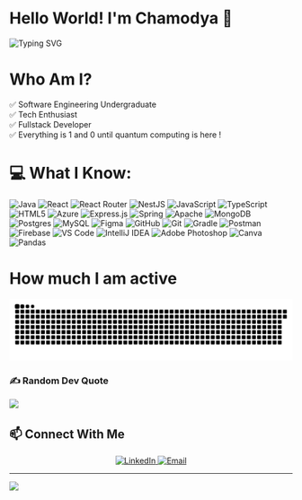 <div>
  
  # Hello World! I'm Chamodya 👋
  
  <p>
    <img src="https://readme-typing-svg.herokuapp.com?font=Fira+Code&weight=500&size=28&duration=3000&pause=1000&color=0969DA&vCenter=true&random=false&width=600&lines=Software+Engineering+Undergraduate;Tech+Enthusiast;Fullstack+Developer" alt="Typing SVG" />
  </p>

# Who Am I?
✅ Software Engineering Undergraduate <br>
✅ Tech Enthusiast <br>
✅ Fullstack Developer <br>
✅ Everything is 1 and 0 until quantum computing is here !

# 💻 What I Know:
![Java](https://img.shields.io/badge/java-%23ED8B00.svg?style=flat&logo=openjdk&logoColor=white) ![React](https://img.shields.io/badge/react-%2320232a.svg?style=flat&logo=react&logoColor=%2361DAFB) ![React Router](https://img.shields.io/badge/React_Router-CA4245?style=flat&logo=react-router&logoColor=white) ![NestJS](https://img.shields.io/badge/nestjs-%23E0234E.svg?style=flat&logo=nestjs&logoColor=white) ![JavaScript](https://img.shields.io/badge/javascript-%23323330.svg?style=flat&logo=javascript&logoColor=%23F7DF1E) ![TypeScript](https://img.shields.io/badge/typescript-%23007ACC.svg?style=flat&logo=typescript&logoColor=white) ![HTML5](https://img.shields.io/badge/html5-%23E34F26.svg?style=flat&logo=html5&logoColor=white) ![Azure](https://img.shields.io/badge/azure-%230072C6.svg?style=flat&logo=microsoftazure&logoColor=white) ![Express.js](https://img.shields.io/badge/express.js-%23404d59.svg?style=flat&logo=express&logoColor=%2361DAFB) ![Spring](https://img.shields.io/badge/spring-%236DB33F.svg?style=flat&logo=spring&logoColor=white) ![Apache](https://img.shields.io/badge/apache-%23D42029.svg?style=flat&logo=apache&logoColor=white) ![MongoDB](https://img.shields.io/badge/MongoDB-%234ea94b.svg?style=flat&logo=mongodb&logoColor=white) ![Postgres](https://img.shields.io/badge/postgres-%23316192.svg?style=flat&logo=postgresql&logoColor=white) ![MySQL](https://img.shields.io/badge/mysql-4479A1.svg?style=flat&logo=mysql&logoColor=white) ![Figma](https://img.shields.io/badge/figma-%23F24E1E.svg?style=flat&logo=figma&logoColor=white) ![GitHub](https://img.shields.io/badge/github-%23121011.svg?style=flat&logo=github&logoColor=white) ![Git](https://img.shields.io/badge/git-%23F05033.svg?style=flat&logo=git&logoColor=white) ![Gradle](https://img.shields.io/badge/Gradle-02303A.svg?style=flat&logo=Gradle&logoColor=white) ![Postman](https://img.shields.io/badge/Postman-FF6C37?style=flat&logo=postman&logoColor=white) ![Firebase](https://img.shields.io/badge/firebase-%23039BE5.svg?style=flat&logo=firebase&logoColor=white) ![VS Code](https://img.shields.io/badge/VS%20Code-007ACC.svg?style=flat&logo=visual-studio-code&logoColor=white) ![IntelliJ IDEA](https://img.shields.io/badge/IntelliJ%20IDEA-000000.svg?style=flat&logo=intellij-idea&logoColor=white) ![Adobe Photoshop](https://img.shields.io/badge/adobe%20photoshop-%2331A8FF.svg?style=flat&logo=adobe%20photoshop&logoColor=white) ![Canva](https://img.shields.io/badge/Canva-%2300C4CC.svg?style=flat&logo=Canva&logoColor=white) ![Pandas](https://img.shields.io/badge/pandas-%23150458.svg?style=flat&logo=pandas&logoColor=white)

# How much I am active

<p align="center">
<a href="https://github.com/chamo7788/"> <img src="./assets/snake-eat.svg"></a>  <!--- All credits goes to the Chamod Shehanka Perera --->
</p>

### ✍️ Random Dev Quote
![](https://quotes-github-readme.vercel.app/api?type=horizontal&theme=dark)

## 📫 Connect With Me

<div align="center">
  <a href="www.linkedin.com/in/chamodya-ganegamage" target="_blank">
    <img src="https://img.shields.io/badge/LinkedIn-%230077B5.svg?style=for-the-badge&logo=linkedin&logoColor=white" alt="LinkedIn" />
  </a>
  <a href="mailto:ganegamagechamodya@gmail.com">
    <img src="https://img.shields.io/badge/Email-D14836?style=for-the-badge&logo=gmail&logoColor=white" alt="Email" />
  </a>
</div>

---
[![](https://visitcount.itsvg.in/api?id=chamo7788&icon=0&color=1)](https://visitcount.itsvg.in)

<!-- Proudly created with GPRM ( https://gprm.itsvg.in ) -->

  
